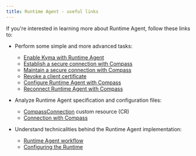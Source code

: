 ```yaml
---
title: Runtime Agent - useful links
---
```


If you're interested in learning more about Runtime Agent, follow these links to:

- Perform some simple and more advanced tasks:

    - [Enable Kyma with Runtime Agent](../../../04-operation-guides/operations/ra-01-enable-kyma-with-runtime-agent.md)
    - [Establish a secure connection with Compass](../../../03-tutorials/00-application-connectivity/ra-01-establish-secure-connection-with-compass.md)
    - [Maintain a secure connection with Compass](../../../03-tutorials/00-application-connectivity/ra-02-maintain-secure-connection-with-compass.md)
    - [Revoke a client certificate](../../../03-tutorials/00-application-connectivity/ra-03-revoke-client-certificate.md)
    - [Configure Runtime Agent with Compass](../../../03-tutorials/00-application-connectivity/ra-04-configure-runtime-agent-with-compass.md)
    - [Reconnect Runtime Agent with Compass](../../../03-tutorials/00-application-connectivity/ra-05-reconnect-runtime-agent-with-compass.md)
    
- Analyze Runtime Agent specification and configuration files:

    - [CompassConnection](../../../05-technical-reference/00-custom-resources/ra-01-compassconnection.md) custom resource (CR)
    - [Connection with Compass](../../../05-technical-reference/00-configuration-parameters/ra-01-connection-with-compass.md) 

- Understand technicalities behind the Runtime Agent implementation:

    - [Runtime Agent workflow](../../../05-technical-reference/00-architecture/ra-01-runtime-agent-workflow.md)
    - [Configuring the Runtime](../../../05-technical-reference/ra-01-configuring-runtime.md)